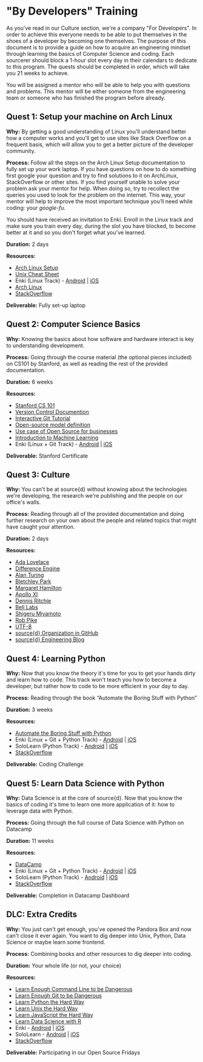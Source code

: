 # "By Developers" Training

As you've read in our Culture section, we're a company "For Developers". In order to achieve this everyone needs to be able to put themselves in the shoes of a developer by becoming one themselves.
The purpose of this document is to provide a guide on how to acquire an engineering mindset through learning the basics of Computer Science and coding. Each sourcerer should block a 1-hour slot every day in their calendars to dedicate to this program. The quests should be completed in order, which will take you 21 weeks to achieve.

You will be assigned a mentor who will be able to help you with questions and problems. This mentor will be either someone from the engineering team or someone who has finished the program before already.


## Quest 1: Setup your machine on Arch Linux

**Why:** By getting a good understanding of Linux you'll understand better how a computer works and you'll get to use sites like Stack Overflow on a frequent basis, which will allow you to get a better picture of the developer community.

**Process:** Follow all the steps on the Arch Linux Setup documentation to fully set up your work laptop. If you have questions on how to do something first google your question and try to find solutions to it on ArchLinux, StackOverflow or other sites. If you find yourself unable to solve your problem ask your mentor for help. When doing so, try to recollect the queries you used to look for the problem on the internet. This way, your mentor will help to improve the most important technique you’ll need while coding: your _google-fu_.

You should have received an invitation to Enki. Enroll in the Linux track and make sure you train every day, during the slot you have blocked, to become better at it and so you don't forget what you've learned.

**Duration:** 2 days

**Resources:**

* [Arch Linux Setup](https://github.com/src-d/guide/blob/master/talent/by-developers-training/arch-linux-setup.md)
* [Unix Cheat Sheet](http://cheatsheetworld.com/programming/unix-linux-cheat-sheet/)
* Enki (Linux Track) - [Android](https://play.google.com/store/apps/details?id=com.enki.insights&hl=en) | [iOS](https://itunes.apple.com/us/app/enki-improve-programming-skills-learn-to-code/id993753145?mt=8)
* [Arch Linux](https://wiki.archlinux.org/)
* [StackOverflow](https://stackoverflow.com/)

**Deliverable:** Fully set-up laptop

## Quest 2: Computer Science Basics

**Why:** Knowing the basics about how software and hardware interact is key to understanding development.

**Process:** Going through the course material (the optional pieces included) on CS101 by Stanford, as well as reading the rest of the provided documentation.

**Duration:** 6 weeks

**Resources:**

* [Stanford CS 101](http://online.stanford.edu/course/computer-science-101-self-paced)
* [Version Control Documention](https://www.atlassian.com/git/tutorials/what-is-version-control)
* [Interactive Git Tutorial](https://try.github.io/levels/1/challenges/1)
* [Open-source model definition](https://en.wikipedia.org/wiki/Open-source_model)
* [Use case of Open Source for businesses](https://opensource.org/advocacy/case_for_business.php)
* [Introduction to Machine Learning](http://www.r2d3.us/visual-intro-to-machine-learning-part-1/)
* Enki (Linux + Git Track) - [Android](https://play.google.com/store/apps/details?id=com.enki.insights&hl=en) | [iOS](https://itunes.apple.com/us/app/enki-improve-programming-skills-learn-to-code/id993753145?mt=8)

**Deliverable:** Stanford Certificate

## Quest 3: Culture

**Why:** You can't be at source{d} without knowing about the technologies we're developing, the research we're publishing and the people on our office's walls.

**Process:** Reading through all of the provided documentation and doing further research on your own about the people and related topics that might have caught your attention.

**Duration:** 2 days

**Resources:**

* [Ada Lovelace](https://en.wikipedia.org/wiki/Ada_Lovelace)
* [Difference Engine](https://en.wikipedia.org/wiki/Difference_engine)
* [Alan Turing](https://en.wikipedia.org/wiki/Alan_Turing)
* [Bletchley Park](https://en.wikipedia.org/wiki/Bletchley_Park)
* [Margaret Hamilton](https://en.wikipedia.org/wiki/Margaret_Hamilton_(scientist))
* [Apollo XI](https://en.wikipedia.org/wiki/Apollo_11)
* [Dennis Ritchie](https://en.wikipedia.org/wiki/Dennis_Ritchie)
* [Bell Labs](https://en.wikipedia.org/wiki/Bell_Labs)
* [Shigeru Miyamoto](https://en.wikipedia.org/wiki/Shigeru_Miyamoto)
* [Rob Pike](https://en.wikipedia.org/wiki/Rob_Pike)
* [UTF-8](https://en.wikipedia.org/wiki/UTF-8)
* [source{d} Organization in GitHub](https://github.com/src-d)
* [source{d} Engineering Blog](https://blog.sourced.tech/)

## Quest 4: Learning Python

**Why:** Now that you know the theory it's time for you to get your hands dirty and learn how to code. This track won't teach you how to become a developer, but rather how to code to be more efficient in your day to day.

**Process:** Reading through the book “Automate the Boring Stuff with Python”

**Duration:** 3 weeks

**Resources:**

* [Automate the Boring Stuff with Python](https://automatetheboringstuff.com/)
* Enki (Linux + Git + Python Track) - [Android](https://play.google.com/store/apps/details?id=com.enki.insights&hl=en) | [iOS](https://itunes.apple.com/us/app/enki-improve-programming-skills-learn-to-code/id993753145?mt=8)
* SoloLearn (Python Track) - [Android](https://play.google.com/store/apps/details?id=com.sololearn&hl=en) | [iOS](https://itunes.apple.com/us/app/learn-python-pro/id953972812?mt=8)
* [StackOverflow](https://stackoverflow.com/)

**Deliverable:** Coding Challenge

## Quest 5: Learn Data Science with Python

**Why:** Data Science is at the core of source{d}. Now that you know the basics of coding it's time to learn one more application of it: how to leverage data with Python.

**Process:** Going through the full course of Data Science with Python on Datacamp

**Duration:** 11 weeks

**Resources:**

* [DataCamp](https://www.datacamp.com/courses/tech:python)
* Enki (Linux + Git + Python Track) - [Android](https://play.google.com/store/apps/details?id=com.enki.insights&hl=en) | [iOS](https://itunes.apple.com/us/app/enki-improve-programming-skills-learn-to-code/id993753145?mt=8)
* SoloLearn (Python Track) - [Android](https://play.google.com/store/apps/details?id=com.sololearn&hl=en) | [iOS](https://itunes.apple.com/us/app/learn-python-pro/id953972812?mt=8)
* [StackOverflow](https://stackoverflow.com/)

**Deliverable:** Completion in Datacamp Dashboard

## DLC: Extra Credits

**Why:** You just can't get enough, you've opened the Pandora Box and now can't close it ever again. You want to dig deeper into Unix, Python, Data Science or maybe learn some frontend.

**Process:** Combining books and other resources to dig deeper into coding.

**Duration:** Your whole life (or not, your choice)

**Resources:**

* [Learn Enough Command Line to be Dangerous](https://www.learnenough.com/command-line-tutorial)
* [Learn Enough Git to be Dangerous](https://www.learnenough.com/git-tutorial)
* [Learn Python the Hard Way](https://learnpythonthehardway.org/python3/)
* [Learn Unix the Hard Way](https://learncodethehardway.org/unix/)
* [Learn JavaScript the Hard Way](https://learncodethehardway.org/javascript/)
* [Learn Data Science with R](https://www.datacamp.com/courses/tech:r)
* Enki - [Android](https://play.google.com/store/apps/details?id=com.enki.insights&hl=en) | [iOS](https://itunes.apple.com/us/app/enki-improve-programming-skills-learn-to-code/id993753145?mt=8)
* SoloLearn - [Android](https://play.google.com/store/apps/details?id=com.sololearn&hl=en) | [iOS](https://itunes.apple.com/us/app/learn-python-pro/id953972812?mt=8)
* [StackOverflow](https://stackoverflow.com/)

**Deliverable:** Participating in our Open Source Fridays
